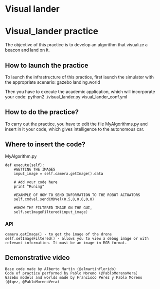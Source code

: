 # Visual lander

# Visual_lander practice

The objective of this practice is to develop an algorithm that visualize a beacon and land on it.


## How to launch the practice

To launch the infrastructure of this practice, first launch the simulator with the appropriate scenario: gazebo landing.world

Then you have to execute the academic application, which will incorporate your code: python2 ./visual_lander.py visual_lander_conf.yml


## How to do the practice?

To carry out the practice, you have to edit the file MyAlgorithms.py and insert in it your code, which gives intelligence to the autonomous car.


## Where to insert the code?

  MyAlgorithm.py

    def execute(self):
        #GETTING THE IMAGES
        input_image = self.camera.getImage().data

        # Add your code here
        print "Runing"

        #EXAMPLE OF HOW TO SEND INFORMATION TO THE ROBOT ACTUATORS
        self.cmdvel.sendCMDVel(0.5,0,0,0,0,0)

        #SHOW THE FILTERED IMAGE ON THE GUI,
        self.setImageFiltered(input_image)

### API

    camera.getImage() - to get the image of the drone
    self.setImageFiltered() - allows you to view a debug image or with relevant information. It must be an image in RGB format.

## Demonstrative video


    Base code made by Alberto Martín (@almartinflorido)
    Code of practice performed by Pablo Moreno (@PabloMorenoVera)
    Gazebo models and worlds made by Francisco Pérez y Pablo Moreno (@fqez, @PabloMorenoVera)
